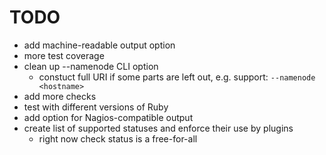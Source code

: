 TODO
====

* add machine-readable output option
* more test coverage
* clean up --namenode CLI option
    * constuct full URI if some parts are left out, e.g. support:
        `--namenode <hostname>`
* add more checks
* test with different versions of Ruby
* add option for Nagios-compatible output
* create list of supported statuses and enforce their use by plugins
    * right now check status is a free-for-all
